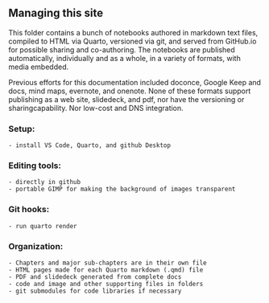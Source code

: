 ## Managing this site 
This folder contains a bunch of notebooks authored in markdown text files, compiled to HTML via Quarto, versioned via git, and served from GitHub.io for possible sharing and co-authoring. The notebooks are published automatically, individually and as a whole, in a variety of formats, with media embedded.

Previous efforts for this documentation included doconce, Google Keep and docs, mind maps, evernote, and onenote. None of these formats support publishing as a web site, slidedeck, and pdf, nor have the versioning or sharingcapability. Nor low-cost and DNS integration.

### Setup:
    - install VS Code, Quarto, and github Desktop
### Editing tools:
    - directly in github
    - portable GIMP for making the background of images transparent
### Git hooks:
    - run quarto render
### Organization:
    - Chapters and major sub-chapters are in their own file
    - HTML pages made for each Quarto markdown (.qmd) file
    - PDF and slidedeck generated from complete docs
    - code and image and other supporting files in folders
    - git submodules for code libraries if necessary
